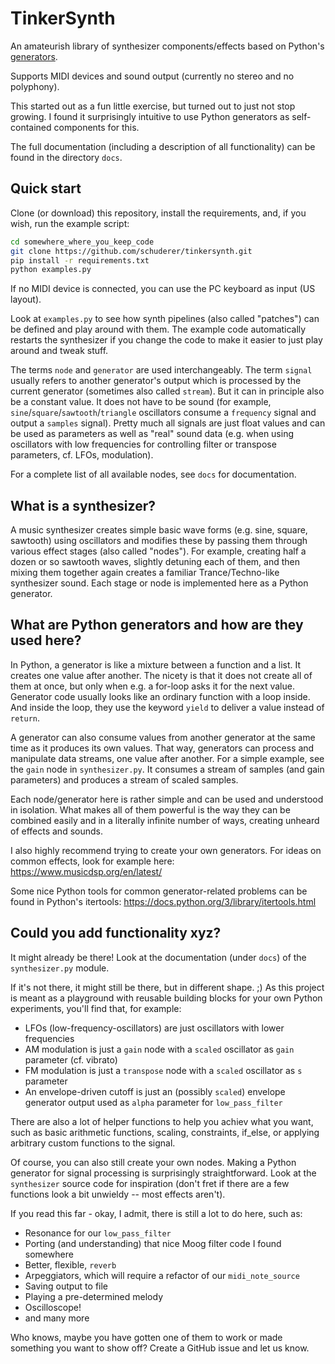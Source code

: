 # TinkerSynth

An amateurish library of synthesizer components/effects based on Python's [generators](https://wiki.python.org/moin/Generators).

Supports MIDI devices and sound output (currently no stereo and no polyphony).

This started out as a fun little exercise, but turned out to just not stop growing.
I found it surprisingly intuitive to use Python generators as self-contained components for this.

The full documentation (including a description of all functionality) can be found in
the directory `docs`.

## Quick start

Clone (or download) this repository, install the requirements,
and, if you wish, run the example script:

```bash
cd somewhere_where_you_keep_code
git clone https://github.com/schuderer/tinkersynth.git
pip install -r requirements.txt
python examples.py
```

If no MIDI device is connected, you can use the PC keyboard as input (US layout).

Look at `examples.py` to see how synth pipelines (also called "patches") can be defined and play around with
them. The example code automatically restarts the synthesizer if you change the code
to make it easier to just play around and tweak stuff.

The terms `node` and `generator` are used interchangeably. The term `signal` usually refers
to another generator's output which is processed by the current generator (sometimes also called `stream`).
But it can in principle also be a constant value. It does not have to be sound
(for example, `sine`/`square`/`sawtooth`/`triangle` oscillators consume a `frequency` signal
and output a `samples` signal). Pretty much all signals are just float values and
can be used as parameters as well as "real" sound data (e.g. when using 
oscillators with low frequencies for controlling filter or transpose parameters, 
cf. LFOs, modulation).

For a complete list of all available nodes, see `docs` for documentation.

## What is a synthesizer?

A music synthesizer creates simple basic wave forms (e.g. sine, square, sawtooth)
using oscillators and modifies these by passing them through various effect stages
(also called "nodes"). For example, creating half a dozen or so sawtooth waves,
slightly detuning each of them, and then mixing them together again creates a
familiar Trance/Techno-like synthesizer sound. Each stage or node is implemented
here as a Python generator.

## What are Python generators and how are they used here?

In Python, a generator is like a mixture between a function and a list. It creates
one value after another. The nicety is that it does not create all of them at once,
but only when e.g. a for-loop asks it for the next value. Generator code usually looks
like an ordinary function with a loop inside. And inside the loop, they use the keyword
`yield` to deliver a value instead of `return`.

A generator can also consume values from another generator at the same time as it
produces its own values. That way, generators can process and manipulate data streams,
one value after another. For a simple example, see the `gain` node in `synthesizer.py`.
It consumes a stream of samples (and gain parameters) and produces a stream of scaled
samples.

Each node/generator here is rather simple and can be used and understood in
isolation. What makes all of them powerful is the way they can be combined easily and
in a literally infinite number of ways, creating unheard of effects and sounds.

I also highly recommend trying to create your own generators. For ideas on common effects,
look for example here: https://www.musicdsp.org/en/latest/

Some nice Python tools for common generator-related problems can be found
in Python's itertools: https://docs.python.org/3/library/itertools.html

## Could you add functionality xyz?

It might already be there! Look at the documentation (under `docs`)
of the `synthesizer.py` module.

If it's not there, it might still be there, but in different shape. ;) As this project is meant as a playground 
with reusable building blocks
for your own Python experiments, you'll find that, for example:
 - LFOs (low-frequency-oscillators) are just oscillators with lower frequencies
 - AM modulation is just a `gain` node with a `scaled` oscillator as `gain` parameter (cf. vibrato)
 - FM modulation is just a `transpose` node with a `scaled` oscillator as `s` parameter
 - An envelope-driven cutoff is just an (possibly `scaled`) envelope generator output used as `alpha` parameter for `low_pass_filter`

There are also a lot of helper functions to help you achiev what you want,
such as basic arithmetic functions, scaling, constraints, if_else, or applying
arbitrary custom functions to the signal.

Of course, you can also still create your own nodes. Making a Python generator for
signal processing is surprisingly straightforward. Look at the `synthesizer` source code
for inspiration (don't fret if there are a few functions look a bit unwieldy -- most effects aren't).

If you read this far - okay, I admit, there is still a lot to do here, such as:
 - Resonance for our `low_pass_filter`
 - Porting (and understanding) that nice Moog filter code I found somewhere
 - Better, flexible, `reverb`
 - Arpeggiators, which will require a refactor of our `midi_note_source`
 - Saving output to file
 - Playing a pre-determined melody
 - Oscilloscope!
 - and many more

Who knows, maybe you have gotten one of them to work or made something you want to show off?
Create a GitHub issue and let us know.
